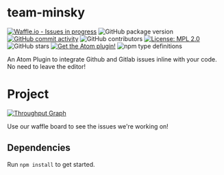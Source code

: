 # team-minsky
[![Waffle.io - Issues in progress](https://badge.waffle.io/utk-cs/team-minsky.png?label=in%20progress&title=In%20Progress)](http://waffle.io/utk-cs/team-minsky)
![GitHub package version](https://img.shields.io/github/package-json/v/utk-cs/team-minsky.svg)
[![GitHub commit activity](https://img.shields.io/github/commit-activity/w/utk-cs/team-minsky.svg)](https://github.com/utk-cs/team-minsky)
![GitHub contributors](https://img.shields.io/github/contributors/utk-cs/team-minsky.svg)
[![License: MPL 2.0](https://img.shields.io/badge/License-MPL%202.0-brightgreen.svg)](https://opensource.org/licenses/MPL-2.0)
![GitHub stars](https://img.shields.io/github/stars/utk-cs/team-minsky.svg?style=social&label=Stars)
[![Get the Atom plugin!](https://img.shields.io/badge/Atom-minsky--link-green.svg?logo=Atom&logoColor=fff)](https://atom.io/packages/minsky-link)
![npm type definitions](https://img.shields.io/npm/types/typescript.svg)

An Atom Plugin to integrate Github and Gitlab issues inline with your code. No need to leave the editor!

# Project
[![Throughput Graph](https://graphs.waffle.io/utk-cs/team-minsky/throughput.svg)](https://waffle.io/utk-cs/team-minsky/metrics/throughput)

Use our waffle board to see the issues we're working on!

## Dependencies

Run `npm install` to get started.
